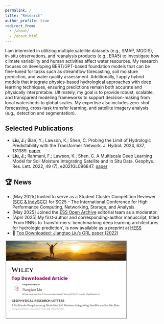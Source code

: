 ```yaml
---
permalink: /
title: "Research"
author_profile: true
redirect_from: 
  - /about/
  - /about.html
---
```


I am interested in utilizing multiple satellite datasets (e.g., SMAP, MODIS), in-situ observations, and reanalysis products (e.g., ERA5) to investigate how climate variability and human activities affect water resources. My research focuses on developing BERT/GPT-based foundation models that can be fine-tuned for tasks such as streamflow forecasting, soil moisture prediction, and water quality assessment. Additionally, I apply hybrid models that integrate physics-based hydrological approaches with deep learning techniques, ensuring predictions remain both accurate and physically interpretable. Ultimately, my goal is to provide robust, scalable, and transparent modeling frameworks to support decision-making from local watersheds to global scales. My expertise also includes zero-shot forecasting, cross-task transfer learning, and satellite imagery analysis (e.g., detection and segmentation).

## Selected Publications
- **Liu, J.;** Bian, Y.; Lawson, K.; Shen, C. Probing the Limit of Hydrologic Predictability with the Transformer Network. J. Hydrol. 2024, 637, 131389. [paper](https://doi.org/10.1016/j.jhydrol.2024.131389)
- **Liu, J.;** Rahmani, F.; Lawson, K.; Shen, C. A Multiscale Deep Learning Model for Soil Moisture Integrating Satellite and in Situ Data. Geophys. Res. Lett. 2022, 49 (7), e2021GL096847. [paper](https://doi.org/10.1029/2021GL096847)

## 🏆 News
- [May 2025] Invited to serve as a Student Cluster Competition Reviewer ([SCC & IndySCC](https://sc25.supercomputing.org)) for SC25 – The International Conference for High Performance Computing, Networking, Storage, and Analysis.
- [May 2025] Joined the [ESS Open Archive](https://essopenarchive.org/inst/20904?current_inst_tab=members) editorial team as a moderator.
- [April 2025] My first-author and corresponding-author manuscript, titled 'From RNNs to Transformers: benchmarking deep learning architectures for hydrologic prediction', is now available as a preprint at [HESS](https://doi.org/10.5194/egusphere-2025-1706)
- 🥇 [Top Downloaded: Jiangtao Liu’s GRL paper (2022)](https://doi.org/10.1029/2021GL096847)

<img src="../images/awards/2022_most_download_paper_multiscale_soil_moisture.png" alt="Top Downloaded Certificate" width="400">

